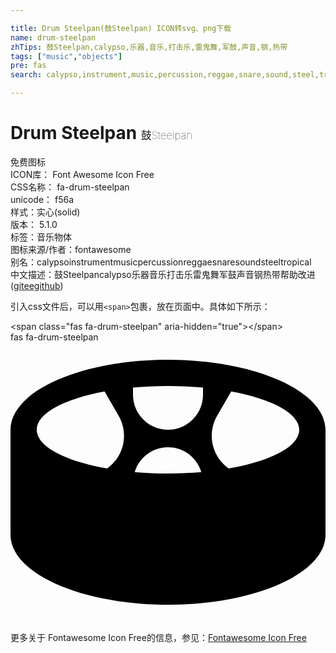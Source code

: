 ```yaml
---

title: Drum Steelpan(鼓Steelpan) ICON转svg、png下载
name: drum-steelpan
zhTips: 鼓Steelpan,calypso,乐器,音乐,打击乐,雷鬼舞,军鼓,声音,钢,热带
tags: ["music","objects"]
pre: fas
search: calypso,instrument,music,percussion,reggae,snare,sound,steel,tropical

---
```


# Drum Steelpan  <small style="font-size: 60%;font-weight: 100">鼓Steelpan</small>


<div class="detail-page">
<p>
<span><span class="badge-success badge">免费图标</span> </span>
<br/>
<span>
ICON库：
<span class="badge-secondary badge">Font Awesome Icon Free</span> 
</span>
<br/>
<span>
CSS名称：
<span class="badge-secondary badge">fa-drum-steelpan</span> 
</span>
<br/>
<span>
unicode：
<span class="badge-secondary badge">f56a</span> 
<copy-btn content='f56a' btn-title=""></copy-btn>
<copy-btn :content='String.fromCodePoint(parseInt("f56a", 16))' btn-title="复制U"></copy-btn>
</span><br/><span>样式：<span class="badge-light badge">实心(solid)</span></span>
<br/>
<span>
版本：
<span class="badge-secondary badge">5.1.0</span> 
</span><br/><span>标签：<span class="badge-light badge"><router-link to="/tags/music.html">音乐</router-link></span><span class="badge-light badge"><router-link to="/tags/objects.html">物体</router-link></span></span>
<br/>
<span>图标来源/作者：<span class="badge-light badge">fontawesome</span></span> 
<br/>
<span>别名：<span class="badge-light badge">calypso</span><span class="badge-light badge">instrument</span><span class="badge-light badge">music</span><span class="badge-light badge">percussion</span><span class="badge-light badge">reggae</span><span class="badge-light badge">snare</span><span class="badge-light badge">sound</span><span class="badge-light badge">steel</span><span class="badge-light badge">tropical</span></span><br/><span class="zh-detail">中文描述：<span class="badge-primary badge">鼓Steelpan</span><span class="badge-primary badge">calypso</span><span class="badge-primary badge">乐器</span><span class="badge-primary badge">音乐</span><span class="badge-primary badge">打击乐</span><span class="badge-primary badge">雷鬼舞</span><span class="badge-primary badge">军鼓</span><span class="badge-primary badge">声音</span><span class="badge-primary badge">钢</span><span class="badge-primary badge">热带</span><span class="help-link"><span>帮助改进</span>(<a href="https://gitee.com/liuwave/icon-helper/edit/master/json/fontawesome/solid/drum-steelpan.json" target="_blank" rel="noopener noreferrer">gitee</a><a href="https://github.com/liuwave/icon-helper/edit/master/json/fontawesome/solid/drum-steelpan.json" target="_blank" rel="noopener noreferrer">github</a></span>)</span><br/>
</p>
</div>
<div class="alert alert-dark">
  <i class="fas fa-drum-steelpan fa-xs"></i>
  <i class="fas fa-drum-steelpan fa-sm"></i>
  <i class="fas fa-drum-steelpan fa-lg"></i>
  <i class="fas fa-drum-steelpan fa-2x"></i>
  <i class="fas fa-drum-steelpan fa-3x"></i>
  <i class="fas fa-drum-steelpan fa-5x"></i>
  <i class="fas fa-drum-steelpan fa-7x"></i>
</div>
<div>
  <p>引入css文件后，可以用<code>&lt;span&gt;</code>包裹，放在页面中。具体如下所示：    
  </p>
  <div class="alert alert-primary" style="font-size: 14px">
    &lt;span class="fas fa-drum-steelpan" aria-hidden="true"&gt;&lt;/span&gt;
    <copy-btn content='<span class="fas fa-drum-steelpan" aria-hidden="true"></span>'></copy-btn>
  </div>
  <div class="alert alert-secondary">
    <i class="fas fa-drum-steelpan"
    style="font-size: 24px"
    aria-hidden="true"></i> fas fa-drum-steelpan
    <copy-btn content="fas fa-drum-steelpan" btn-title="复制图标名称"></copy-btn>
  </div>
</div>
<div id="svg" class="svg-wrap">
<svg xmlns="http://www.w3.org/2000/svg" viewBox="0 0 576 512"><path d="M288 32C128.94 32 0 89.31 0 160v192c0 70.69 128.94 128 288 128s288-57.31 288-128V160c0-70.69-128.94-128-288-128zm-82.99 158.36c-4.45 16.61-14.54 30.57-28.31 40.48C100.23 217.46 48 190.78 48 160c0-30.16 50.11-56.39 124.04-70.03l25.6 44.34c9.86 17.09 12.48 36.99 7.37 56.05zM288 240c-21.08 0-41.41-1-60.89-2.7 8.06-26.13 32.15-45.3 60.89-45.3s52.83 19.17 60.89 45.3C329.41 239 309.08 240 288 240zm64-144c0 35.29-28.71 64-64 64s-64-28.71-64-64V82.96c20.4-1.88 41.8-2.96 64-2.96s43.6 1.08 64 2.96V96zm46.93 134.9c-13.81-9.91-23.94-23.9-28.4-40.54-5.11-19.06-2.49-38.96 7.38-56.04l25.65-44.42C477.72 103.5 528 129.79 528 160c0 30.83-52.4 57.54-129.07 70.9z"/></svg>
</div>
<detail full-name='fa-drum-steelpan'></detail>
    
<div><p>更多关于  Fontawesome Icon Free的信息，参见：<a target="_blank" href="https://iconhelper.cn/fontawesome.html">Fontawesome Icon Free</a>
</p></div>
